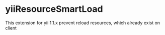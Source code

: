 # yiiResourceSmartLoad
This extension for yii 1.1.x prevent reload resources, which already exist on client
